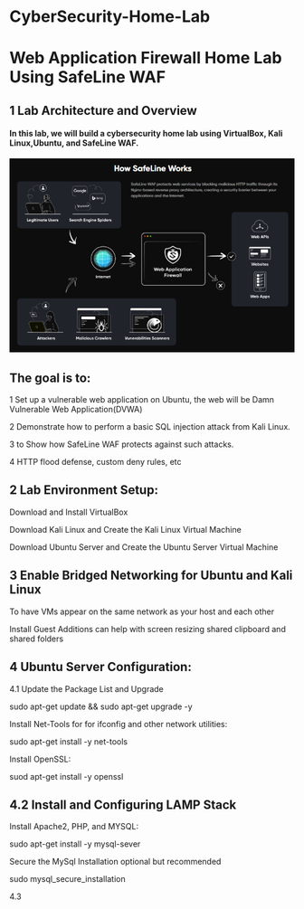 
# CyberSecurity-Home-Lab
# Web Application Firewall Home Lab Using SafeLine WAF

## 1 Lab Architecture and Overview

#### In this lab, we will build a cybersecurity home lab using VirtualBox, Kali Linux,Ubuntu, and SafeLine WAF.


![image alt](https://github.com/Teddy-hub-oss/CyberSecurity-Home-Lab/blob/main/img.png?raw=true)


## The goal is to:

1 Set up a vulnerable web application on Ubuntu, the web will be Damn Vulnerable Web Application(DVWA)

2 Demonstrate how to perform a basic SQL injection attack from Kali Linux.

3 to Show how SafeLine WAF protects against such attacks.

4 HTTP flood defense, custom deny rules, etc

## 2 Lab Environment Setup: 

 Download and Install VirtualBox
 
  Download Kali Linux and Create the Kali Linux Virtual Machine
  
 Download Ubuntu Server and Create the Ubuntu Server Virtual Machine 


## 3 Enable Bridged Networking for Ubuntu and Kali Linux

To have VMs appear on the same network as your host and each other 

 Install Guest Additions can help with screen resizing shared clipboard and shared folders


## 4 Ubuntu Server Configuration:

4.1 Update the Package List and Upgrade

sudo apt-get update && sudo apt-get upgrade -y

Install Net-Tools for for ifconfig and other network utilities:

sudo apt-get install -y net-tools 

Install OpenSSL:

suod apt-get install -y openssl
 
## 4.2 Install and Configuring LAMP Stack

Install Apache2, PHP, and MYSQL:

sudo apt-get install -y mysql-sever

Secure the MySql Installation optional but recommended

sudo mysql_secure_installation

4.3 


